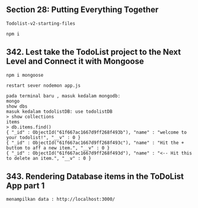 ## Section 28: Putting Everything Together

    Todolist-v2-starting-files

    npm i

## 342. Lest take the TodoList project to the Next Level and Connect it with Mongoose

    npm i mongoose

    restart sever nodemon app.js

    pada terminal baru , masuk kedalam mongodb:
    mongo
    show dbs
    masuk kedalam todolistDB: use todolistDB
    > show collections
    items
    > db.items.find()
    { "_id" : ObjectId("61f667ac1667d9ff268f493b"), "name" : "welcome to your todolist!", "__v" : 0 }
    { "_id" : ObjectId("61f667ac1667d9ff268f493c"), "name" : "Hit the + buttom to aff a new item.", "__v" : 0 }
    { "_id" : ObjectId("61f667ac1667d9ff268f493d"), "name" : "<-- Hit this to delete an item.", "__v" : 0 }

## 343. Rendering Database items in the ToDoList App part 1

    menampilkan data : http://localhost:3000/
